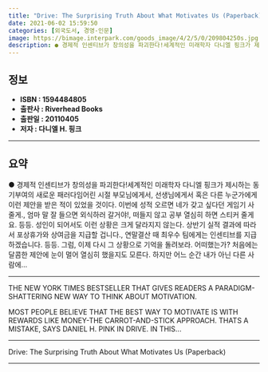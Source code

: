```yaml
---
title: "Drive: The Surprising Truth About What Motivates Us (Paperback)"
date: 2021-06-02 15:59:50
categories: [외국도서, 경영-인문]
image: https://bimage.interpark.com/goods_image/4/2/5/0/209804250s.jpg
description: ● 경제적 인센티브가 창의성을 파괴한다!세계적인 미래학자 다니엘 핑크가 제시하는 동기부여의 새로운 패러다임어린 시절 부모님에게서, 선생님에게서 혹은 다른 누군가에게 이런 제안을 받은 적이 있었을 것이다. 이번에 성적 오르면 네가 갖고 싶다던 게임기 사줄게., 엄마 말 잘 들으면 외식하
---
```


## **정보**

- **ISBN : 1594484805**
- **출판사 : Riverhead Books**
- **출판일 : 20110405**
- **저자 : 다니엘 H. 핑크**

------



## **요약**

●  경제적 인센티브가 창의성을 파괴한다!세계적인 미래학자 다니엘 핑크가 제시하는 동기부여의 새로운 패러다임어린 시절 부모님에게서, 선생님에게서 혹은 다른 누군가에게 이런 제안을 받은 적이 있었을 것이다. 이번에 성적 오르면 네가 갖고 싶다던 게임기 사줄게., 엄마 말 잘 들으면 외식하러 갈거야!, 떠들지 않고 공부 열심히 하면 스티커 줄게요. 등등. 성인이 되어서도 이런 상황은 크게 달라지지 않는다. 상반기 실적 결과에 따라서 포상휴가와 상여금을 지급할 겁니다., 연말결산 때 최우수 팀에게는 인센티브를 지급하겠습니다. 등등. 그럼, 이제 다시 그 상황으로 기억을 돌려보라. 어떠했는가? 처음에는 달콤한 제안에 눈이 멀어 열심히 했을지도 모른다. 하지만 어느 순간 내가 아닌 다른 사람에...

------

THE NEW YORK TIMES BESTSELLER THAT GIVES READERS A PARADIGM- SHATTERING NEW WAY TO THINK ABOUT MOTIVATION.

MOST PEOPLE BELIEVE THAT THE BEST WAY TO MOTIVATE IS WITH REWARDS LIKE MONEY-THE CARROT-AND-STICK APPROACH. THATS A MISTAKE, SAYS DANIEL H. PINK IN DRIVE. IN THIS... 

------


Drive: The Surprising Truth About What Motivates Us (Paperback) 

------


